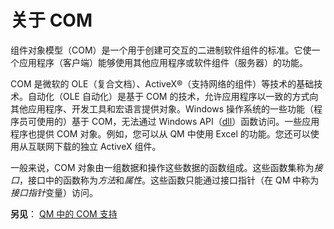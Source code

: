 # 关于 COM

组件对象模型（COM）是一个用于创建可交互的二进制软件组件的标准。它使一个应用程序（客户端）能够使用其他应用程序或软件组件（服务器）的功能。

COM 是微软的 OLE（复合文档）、ActiveX®（支持网络的组件）等技术的基础技术。自动化（OLE 自动化）是基于 COM 的技术，允许应用程序以一致的方式向其他应用程序、开发工具和宏语言提供对象。Windows 操作系统的一些功能（程序员可使用的）基于 COM，无法通过 Windows API（[dll](IDP_DLL.md)）函数访问。一些应用程序也提供 COM 对象。例如，您可以从 QM 中使用 Excel 的功能。您还可以使用从互联网下载的独立 ActiveX 组件。

一般来说，COM 对象由一组数据和操作这些数据的函数组成。这些函数集称为*接口*，接口中的函数称为*方法*和*属性*。这些函数只能通过接口指针（在 QM 中称为*接口指针*变量）访问。

**另见**： [QM 中的 COM 支持](IDH_COM.md)